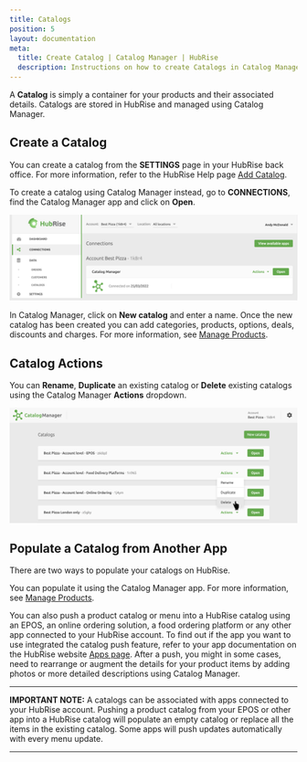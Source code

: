 ```yaml
---
title: Catalogs
position: 5
layout: documentation
meta:
  title: Create Catalog | Catalog Manager | HubRise
  description: Instructions on how to create Catalogs in Catalog Manager. Synchronise catalogs between your EPOS and your apps.
---
```


A **Catalog** is simply a container for your products and their associated details. Catalogs are stored in HubRise and managed using Catalog Manager.

## Create a Catalog

You can create a catalog from the **SETTINGS** page in your HubRise back office. For more information, refer to the HubRise Help page [Add Catalog](https://www.hubrise.com/docs/catalog#add-a-catalog).

To create a catalog using Catalog Manager instead, go to **CONNECTIONS**, find the Catalog Manager app and click on **Open**.

![Catalog Manager Connections](../images/008-en-2x-Connections-Catalog-Manager.png)

In Catalog Manager, click on **New catalog** and enter a name. Once the new catalog has been created you can add categories, products, options, deals, discounts and charges. For more information, see [Manage Products](/apps/catalog-manager/manage-products).

## Catalog Actions

You can **Rename**, **Duplicate** an existing catalog or **Delete** existing catalogs using the Catalog Manager **Actions** dropdown. 

![Catalog Manager Catalog list](../images/001-en-2x-catalog-list.png)

## Populate a Catalog from Another App

There are two ways to populate your catalogs on HubRise. 

You can populate it using the Catalog Manager app. For more information, see [Manage Products](/apps/catalog-manager/manage-products). 

You can also push a product catalog or menu into a HubRise catalog using an EPOS, an online ordering solution, a food ordering platform or any other app connected to your HubRise account. To find out if the app you want to use integrated the catalog push feature, refer to your app documentation on the HubRise website [Apps page](https://www.hubrise.com/apps). After a push, you might in some cases, need to rearrange or augment the details for your product items by adding photos or more detailed descriptions using Catalog Manager.

---

**IMPORTANT NOTE:** A catalogs can be associated with apps connected to your HubRise account. Pushing a product catalog from your EPOS or other app into a HubRise catalog will populate an empty catalog or replace all the items in the existing catalog. Some apps will push updates automatically with every menu update.

---

